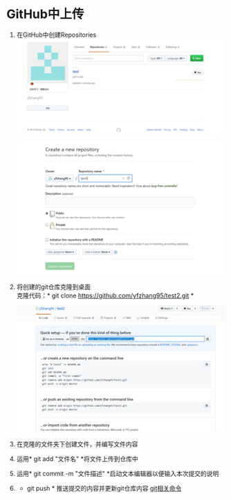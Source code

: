 # GitHub中上传
1. 在GitHub中创建Repositories
    ![创建git仓库](./1.png)  

    ![创建git仓库](./2.png)  

2. 将创建的git仓库克隆到桌面  
    克隆代码：* git clone https://github.com/yfzhang95/test2.git *  

    ![git仓库](./3.png)  
    
3. 在克隆的文件夹下创建文件，并编写文件内容
4. 运用* git add "文件名" *将文件上传到仓库中
5. 运用* git commit -m "文件描述" *启动文本编辑器以便输入本次提交的说明
6. * git push * 推送提交的内容并更新git仓库内容
[git相关命令](https://www.jianshu.com/p/15a4dee9c5df)